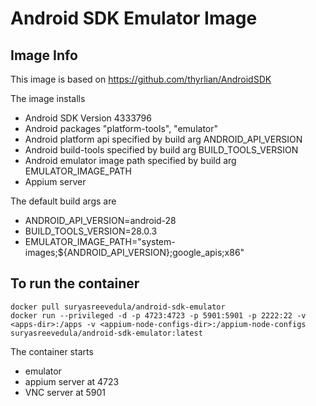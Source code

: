 # Android SDK Emulator Image

## Image Info

This image is based on https://github.com/thyrlian/AndroidSDK

The image installs 
* Android SDK Version 4333796
* Android packages "platform-tools", "emulator"
* Android platform api specified by build arg ANDROID_API_VERSION
* Android build-tools specified by build arg BUILD_TOOLS_VERSION
* Android emulator image path specified by build arg EMULATOR_IMAGE_PATH
* Appium server

The default build args are
* ANDROID_API_VERSION=android-28
* BUILD_TOOLS_VERSION=28.0.3
* EMULATOR_IMAGE_PATH="system-images;${ANDROID_API_VERSION};google_apis;x86"

## To run the container
```
docker pull suryasreevedula/android-sdk-emulator
docker run --privileged -d -p 4723:4723 -p 5901:5901 -p 2222:22 -v <apps-dir>:/apps -v <appium-node-configs-dir>:/appium-node-configs suryasreevedula/android-sdk-emulator:latest
```

The container starts
* emulator
* appium server at 4723
* VNC server at 5901
